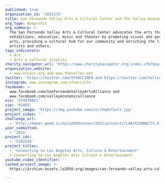 ```yaml
---
published: true
organization_id: '2015173'
title: San Fernando Valley Arts & Cultural Center and The Valley Economic Alliance
org_type: Nonprofit
org_summary: >-
  The San Fernando Valley Arts & Cultural Center advocates the arts through
  exhibitions, education, music and theater by promoting visual and performing
  arts, providing a cultural hub for our community and enriching the lives of
  artists and others.
tags_indicators:
  - Art
  - Arts & cultural vitality
charity_navigator_url: 'https://www.charitynavigator.org/index.cfm?bay=search.profile&ein=474978841'
organization_website:
  - www.sfvacc.org and www.thevalley.net
twitter: 'https://twitter.com/SFVACCINFO and https://twitter.com/ValleyAlliance'
instagram: www.instagram.com/sfvaccinfo
facebook: >-
  www.facebook.com/SanFernandoValleyArtsAlliance and
  www.facebook.com/valleyeconomicalliance
ein: '474978841'
zip: '91403'
project_image: 'https://img.youtube.com/vi//hqdefault.jpg'
project_video: ''
challenge_url:
  - 'http://maker.good.is/myla2050connect2015/projects/LAACECONNECTS.html'
year_submitted:
  - '2015'
project_ids:
  - '5102259'
project_titles:
  - 'Connecting to Los Angeles Arts, Culture & Entertainment'
  - Connecting to Los Angeles Arts Culture & Entertainment
youtube_video_identifier: ''
cached_project_image: >-
  https://archive-assets.la2050.org/images/san-fernando-valley-arts-cultural-center-and-the-valley-economic-alliance/img.youtube.com/vi//hqdefault.jpg

---
```

